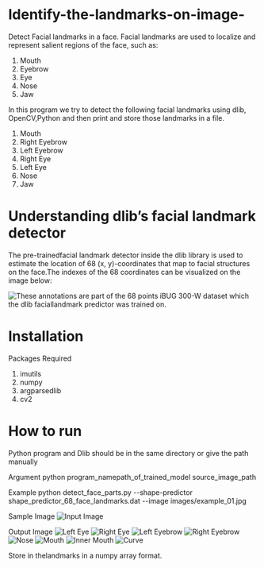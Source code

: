 # Identify-the-landmarks-on-image-

 Detect Facial landmarks in a face.
Facial landmarks are used to localize and represent salient regions of the face, such as:
1. Mouth
2. Eyebrow
3. Eye
4. Nose
5. Jaw

In this program we try to detect the following facial landmarks using dlib, OpenCV,Python and then print and store those landmarks in a file.
1. Mouth
2. Right Eyebrow
3. Left Eyebrow
4. Right Eye
5. Left Eye
6. Nose
7. Jaw

# Understanding dlib’s facial landmark detector
The pre-trainedfacial landmark detector inside the dlib library is used to estimate the location of 68 (x, y)-coordinates that map to facial structures on the face.The indexes of the 68 coordinates can be visualized on the image below:

![These annotations are part of the 68 points iBUG 300-W dataset which the dlib faciallandmark predictor was trained on.](https://www.pyimagesearch.com/wp-content/uploads/2017/04/facial_landmarks_68markup.jpg)




# Installation
Packages Required
1. imutils
2. numpy
3. argparsedlib
4. cv2

# How to run
Python program and Dlib should be in the same directory or give the path manually

Argument
python program_namepath_of_trained_model source_image_path

Example
python detect_face_parts.py --shape-predictor shape_predictor_68_face_landmarks.dat --image images/example_01.jpg

Sample Image
![Input Image](https://drive.google.com/open?id=1kljGtswRCe9_xovieiTMZD3nrJO07nUd)

Output Image
![Left Eye](https://drive.google.com/open?id=1DWcbYh15Pyoc--4slX3r7J04S3FkLSW6)
![Right Eye](https://drive.google.com/open?id=1TG5ldwXg66JRKgiVkeM2ZWcI-O1o0at6)
![Left Eyebrow](https://drive.google.com/open?id=1C9RyT4R4nfA2rFujQrEL8RYJNVID_coc)
![Right Eyebrow](https://drive.google.com/open?id=1_8oglAUvqqQIC7LJ69NHgiwRaaLwhujl)
![Nose](https://drive.google.com/open?id=1g6mLy-76mfwaTqO0FQcp1kYt9yqISGUh)
![Mouth](https://drive.google.com/open?id=1OjdpGfTeRSFDnSFODFUor6Z9S7eTpEhl)
![Inner Mouth](https://drive.google.com/open?id=1c_JnXDAp0vB2IsSrf9HdonwOCEPBmHwY)
![Curve](https://drive.google.com/file/d/1X3xgJCHQNAA-MsgbNd3Not8XLUOxTjmH/view)

Store in thelandmarks in a numpy array format.
